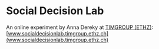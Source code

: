 # Social Decision Lab
An online experiment by Anna Dereky at [TIMGROUP (ETHZ)](https:timgroup.ethz.ch):
[www.socialdecisionlab.timgroup.ethz.ch](www.socialdecisionlab.timgroup.ethz.ch)
